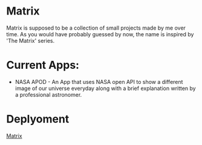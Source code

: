 # Matrix
Matrix is supposed to be a collection of small projects made by me over time. As you would have probably guessed by now, the name is inspired by 'The Matrix' series.

# Current Apps:
- NASA APOD - An App that uses NASA open API to show a different image of our universe everyday along with a brief explanation written by a professional astronomer.

# Deplyoment
[Matrix](https://shashwat545.github.io/Matrix/)
